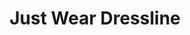 ---
title: "Just Wear Dressline"
url: /cheedanagar-chembur-mumbai/just-wear-dressline/
shop: clothes
---